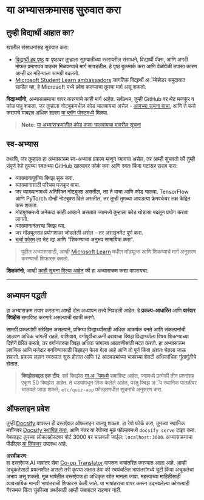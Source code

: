 <!--
CO_OP_TRANSLATOR_METADATA:
{
  "original_hash": "c4c545eb30765a49469ced84cfb4379f",
  "translation_date": "2025-08-26T11:14:35+00:00",
  "source_file": "lessons/0-course-setup/setup.md",
  "language_code": "mr"
}
-->
# या अभ्यासक्रमासह सुरुवात करा

## तुम्ही विद्यार्थी आहात का?

खालील संसाधनांसह सुरुवात करा:

* [विद्यार्थी हब पृष्ठ](https://docs.microsoft.com/learn/student-hub?WT.mc_id=academic-77998-cacaste) या पृष्ठावर तुम्हाला सुरुवातीच्या स्तरावरील संसाधने, विद्यार्थी पॅक्स, आणि अगदी मोफत प्रमाणपत्र वाउचर मिळवण्याचे मार्ग सापडतील. हे पृष्ठ बुकमार्क करा आणि वेळोवेळी तपासा कारण आम्ही दर महिन्याला सामग्री बदलतो.
* [Microsoft Student Learn ambassadors](https://studentambassadors.microsoft.com?WT.mc_id=academic-77998-cacaste) जागतिक विद्यार्थी अॅम्बेसेडर समुदायात सामील व्हा, हे Microsoft मध्ये प्रवेश करण्याचा तुमचा मार्ग असू शकतो.

**विद्यार्थ्यांनो**, अभ्यासक्रमाचा वापर करण्याचे काही मार्ग आहेत. सर्वप्रथम, तुम्ही GitHub वर थेट मजकूर व कोड पाहू शकता. जर तुम्हाला नोटबुकमधील कोड चालवायचा असेल - [आमच्या सूचना वाचा](./etc/how-to-run.md), आणि ते कसे करायचे याबद्दल अधिक सल्ला [या ब्लॉग पोस्टमध्ये](https://soshnikov.com/education/how-to-execute-notebooks-from-github/) मिळवा.

> **Note**: [या अभ्यासक्रमातील कोड कसा चालवायचा यावरील सूचना](./how-to-run.md)

## स्व-अभ्यास

तथापि, जर तुम्हाला हा अभ्यासक्रम स्व-अभ्यास प्रकल्प म्हणून घ्यायचा असेल, तर आम्ही सुचवतो की तुम्ही संपूर्ण रेपो तुमच्या स्वतःच्या GitHub खात्यावर फोर्क करा आणि स्वतः किंवा गटासह सराव करा:

* व्याख्यानापूर्वीचा क्विझ सुरू करा.
* व्याख्यानासाठी परिचय मजकूर वाचा.
* जर व्याख्यानामध्ये अतिरिक्त नोटबुक्स असतील, तर ते वाचा आणि कोड चालवा. TensorFlow आणि PyTorch दोन्ही नोटबुक्स दिले असतील, तर तुम्ही तुमच्या आवडत्या फ्रेमवर्कवर लक्ष केंद्रित करू शकता.
* नोटबुक्समध्ये अनेकदा काही आव्हाने असतात ज्यामध्ये तुम्हाला कोड थोडासा बदलून प्रयोग करावा लागतो.
* व्याख्यानानंतरचा क्विझ घ्या.
* जर मॉड्यूलसह प्रयोगशाळा जोडलेली असेल - तर असाइनमेंट पूर्ण करा.
* [चर्चा फोरम](https://github.com/microsoft/AI-For-Beginners/discussions) ला भेट द्या आणि "शिकण्याचा अनुभव सामायिक करा".

> पुढील अभ्यासासाठी, आम्ही [Microsoft Learn](https://docs.microsoft.com/en-us/users/dmitrysoshnikov-9132/collections/31zgizg2p418yo/?WT.mc_id=academic-77998-cacaste) मधील मॉड्यूल्स आणि शिकण्याचे मार्ग अनुसरण करण्याची शिफारस करतो.

**शिक्षकांनो**, आम्ही [काही सूचना दिल्या आहेत](/for-teachers.md) की हा अभ्यासक्रम कसा वापरायचा.

---

## अध्यापन पद्धती

हा अभ्यासक्रम तयार करताना आम्ही दोन अध्यापन तत्त्वे निवडली आहेत: हे **प्रकल्प-आधारित** आणि **वारंवार क्विझेस** समाविष्ट करणारे असल्याची खात्री करणे.

सामग्री प्रकल्पांशी संरेखित असल्याने, प्रक्रिया विद्यार्थ्यांसाठी अधिक आकर्षक बनते आणि संकल्पनांची आठवण अधिक चांगली राहते. याशिवाय, वर्गापूर्वीचा कमी दबावाचा क्विझ विद्यार्थ्याला विषय शिकण्याच्या दिशेने प्रेरित करतो, तर वर्गानंतरचा क्विझ अधिक चांगल्या आठवणीसाठी मदत करतो. हा अभ्यासक्रम लवचिक आणि मजेदार बनविण्यासाठी डिझाइन केला गेला आहे आणि तो पूर्ण किंवा अंशतः घेतला जाऊ शकतो. प्रकल्प लहान स्वरूपात सुरू होतात आणि 12 आठवड्यांच्या चक्राच्या शेवटी अधिकाधिक गुंतागुंतीचे होतात.

> **क्विझेसबद्दल एक टीप**: सर्व क्विझेस [या अॅपमध्ये](https://red-field-0a6ddfd03.1.azurestaticapps.net/) समाविष्ट आहेत, ज्यामध्ये प्रत्येकी तीन प्रश्नांसह एकूण 50 क्विझेस आहेत. ते धड्यांमधून लिंक केलेले आहेत, परंतु क्विझ अॅप स्थानिक पातळीवर चालवले जाऊ शकते; `etc/quiz-app` फोल्डरमधील सूचनांचे अनुसरण करा.

## ऑफलाइन प्रवेश

तुम्ही [Docsify](https://docsify.js.org/#/) वापरून ही दस्तऐवज ऑफलाइन चालवू शकता. हा रेपो फोर्क करा, तुमच्या स्थानिक मशीनवर [Docsify स्थापित करा](https://docsify.js.org/#/quickstart), आणि नंतर या रेपोच्या मूळ फोल्डरमध्ये `docsify serve` टाइप करा. वेबसाइट तुमच्या लोकलहोस्टवर पोर्ट 3000 वर चालवली जाईल: `localhost:3000`. अभ्यासक्रमाचा पीडीएफ [या लिंकवर](../../../../lessons/0-course-setup/etc/pdf/readme.pdf) उपलब्ध आहे.

**अस्वीकरण**:  
हा दस्तऐवज AI भाषांतर सेवा [Co-op Translator](https://github.com/Azure/co-op-translator) वापरून भाषांतरित करण्यात आला आहे. आम्ही अचूकतेसाठी प्रयत्नशील असलो तरी कृपया लक्षात ठेवा की स्वयंचलित भाषांतरांमध्ये त्रुटी किंवा अचूकतेचा अभाव असू शकतो. मूळ भाषेतील दस्तऐवज हा अधिकृत स्रोत मानला जावा. महत्त्वाच्या माहितीसाठी व्यावसायिक मानवी भाषांतराची शिफारस केली जाते. या भाषांतराचा वापर करून उद्भवलेल्या कोणत्याही गैरसमज किंवा चुकीच्या अर्थासाठी आम्ही जबाबदार राहणार नाही.